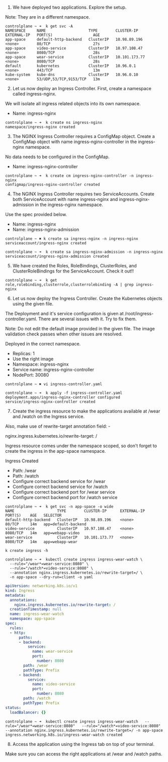 1. We have deployed two applications. Explore the setup.

Note: They are in a different namespace.

```shell
controlplane ~ ➜  k get svc -A
NAMESPACE     NAME                   TYPE        CLUSTER-IP      EXTERNAL-IP   PORT(S)                  AGE
app-space     default-http-backend   ClusterIP   10.98.89.196    <none>        80/TCP                   27s
app-space     video-service          ClusterIP   10.97.108.47    <none>        8080/TCP                 28s
app-space     wear-service           ClusterIP   10.101.173.77   <none>        8080/TCP                 28s
default       kubernetes             ClusterIP   10.96.0.1       <none>        443/TCP                  13m
kube-system   kube-dns               ClusterIP   10.96.0.10      <none>        53/UDP,53/TCP,9153/TCP   13m
```

2. Let us now deploy an Ingress Controller. First, create a namespace called ingress-nginx.

We will isolate all ingress related objects into its own namespace.

- Name: ingress-nginx

```shell
controlplane ~ ➜  k create ns ingress-nginx
namespace/ingress-nginx created
```

3. The NGINX Ingress Controller requires a ConfigMap object. Create a ConfigMap object with name ingress-nginx-controller in the ingress-nginx namespace.

No data needs to be configured in the ConfigMap.

- Name: ingress-nginx-controller

```shell
controlplane ~ ➜  k create cm ingress-nginx-controller -n ingress-nginx
configmap/ingress-nginx-controller created
```

4. The NGINX Ingress Controller requires two ServiceAccounts. Create both ServiceAccount with name ingress-nginx and ingress-nginx-admission in the ingress-nginx namespace.

Use the spec provided below.

- Name: ingress-nginx
- Name: ingress-nginx-admission

```shell
controlplane ~ ✖ k create sa ingress-nginx -n ingress-nginx
serviceaccount/ingress-nginx created

controlplane ~ ➜  k create sa ingress-nginx-admission -n ingress-nginx
serviceaccount/ingress-nginx-admission created
```

5. We have created the Roles, RoleBindings, ClusterRoles, and ClusterRoleBindings for the ServiceAccount. Check it out!!

```shell
controlplane ~ ➜  k get role,rolebinding,clusterrole,clusterrolebinding -A | grep ingress-nginx
```

6. Let us now deploy the Ingress Controller. Create the Kubernetes objects using the given file.

The Deployment and it's service configuration is given at /root/ingress-controller.yaml. There are several issues with it. Try to fix them.

Note: Do not edit the default image provided in the given file. The image validation check passes when other issues are resolved.

Deployed in the correct namespace.

- Replicas: 1
- Use the right image
- Namespace: ingress-nginx
- Service name: ingress-nginx-controller
- NodePort: 30080

```shell
controlplane ~ ✖ vi ingress-controller.yaml

controlplane ~ ➜  k apply -f ingress-controller.yaml
deployment.apps/ingress-nginx-controller configured
service/ingress-nginx-controller created
```

7. Create the ingress resource to make the applications available at /wear and /watch on the Ingress service.

Also, make use of rewrite-target annotation field: -

nginx.ingress.kubernetes.io/rewrite-target: /

Ingress resource comes under the namespace scoped, so don't forget to create the ingress in the app-space namespace.

Ingress Created

- Path: /wear
- Path: /watch
- Configure correct backend service for /wear
- Configure correct backend service for /watch
- Configure correct backend port for /wear service
- Configure correct backend port for /watch service

```shell
controlplane ~ ➜  k get svc -n app-space -o wide
NAME                   TYPE        CLUSTER-IP      EXTERNAL-IP   PORT(S)    AGE   SELECTOR
default-http-backend   ClusterIP   10.98.89.196    <none>        80/TCP     14m   app=default-backend
video-service          ClusterIP   10.97.108.47    <none>        8080/TCP   14m   app=webapp-video
wear-service           ClusterIP   10.101.173.77   <none>        8080/TCP   14m   app=webapp-wear

k create ingress -h

controlplane ~ ➜  kubectl create ingress ingress-wear-watch \
  --rule="/wear*=wear-service:8080" \
  --rule="/watch*=video-service:8080" \
  --annotation nginx.ingress.kubernetes.io/rewrite-target=/ \
  -n app-space --dry-run=client -o yaml

```

```yaml
apiVersion: networking.k8s.io/v1
kind: Ingress
metadata:
  annotations:
    nginx.ingress.kubernetes.io/rewrite-target: /
  creationTimestamp: null
  name: ingress-wear-watch
  namespace: app-space
spec:
  rules:
  - http:
      paths:
      - backend:
          service:
            name: wear-service
            port:
              number: 8080
        path: /wear
        pathType: Prefix
      - backend:
          service:
            name: video-service
            port:
              number: 8080
        path: /watch
        pathType: Prefix
status:
  loadBalancer: {}
```

```shell
controlplane ~ ➜  kubectl create ingress ingress-wear-watch   --rule="/wear*=wear-service:8080"   --rule="/watch*=video-service:8080" --annotation nginx.ingress.kubernetes.io/rewrite-target=/ -n app-space
ingress.networking.k8s.io/ingress-wear-watch created
```

8. Access the application using the Ingress tab on top of your terminal.

Make sure you can access the right applications at /wear and /watch paths.

